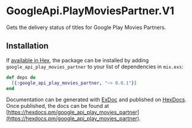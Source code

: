 # GoogleApi.PlayMoviesPartner.V1

Gets the delivery status of titles for Google Play Movies Partners.

## Installation

If [available in Hex](https://hex.pm/docs/publish), the package can be installed
by adding `google_api_play_movies_partner` to your list of dependencies in `mix.exs`:

```elixir
def deps do
  [{:google_api_play_movies_partner, "~> 0.0.1"}]
end
```

Documentation can be generated with [ExDoc](https://github.com/elixir-lang/ex_doc)
and published on [HexDocs](https://hexdocs.pm). Once published, the docs can
be found at [https://hexdocs.pm/google_api_play_movies_partner](https://hexdocs.pm/google_api_play_movies_partner).
